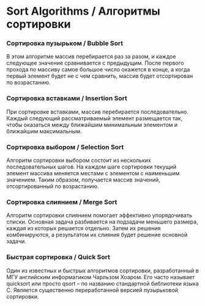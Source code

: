 # Sort Algorithms / Алгоритмы сортировки


### Сортировка пузырьком / Bubble Sort

В этом алгоритме массив перебирается раз за разом, и каждое следующее значение сравнивается с предыдущим. 
После первого прохода по массиву самое большое число окажется в конце, 
а когда первый элемент будет не с чем сравнить, массив будет отсортирован по возрастанию.

### Сортировка вставками / Insertion Sort

При сортировке вставками, массив перебирается последовательно. 
Каждый следующий рассматриваемый элемент размещается так, 
чтобы оказаться между ближайшим минимальным элементом и ближайшим максимальным.

### Сортировка выбором / Selection Sort

Алгоритм сортировки выбором состоит из нескольких последовательных шагов. 
На каждом шаге сортировки текущий элемент массива меняется местами с элементом с наименьшим значением. 
Таким образом, получается массив значений, отсортированный по возрастанию.

### Сортировка слиянием / Merge Sort

Алгоритм сортировки слиянием помогает эффективно упорядочивать списки. 
Основная задача разбивается на подзадачи меньшего размера, каждая из которых решается отдельно. 
Затем их решения комбинируются, а результатом их слияния будет решение основной задачи.

### Быстрая сортировка / Quick Sort

Один из известных и быстрых алгоритмов сортировки, разработанный в МГУ английским информатиком Чарльзом Хоаром. 
Его часто называет quicksort или просто qsort – по названию стандартной библиотеки языка C. 
Является существенно переработанной версией пузырьковой сортировки.
